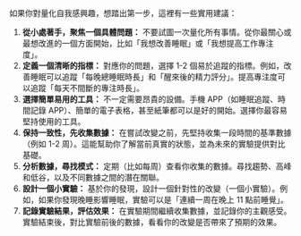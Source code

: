 
如果你對量化自我感興趣，想踏出第一步，這裡有一些實用建議：
1.  **從小處著手，聚焦一個具體問題：** 不要試圖一次量化所有事情。從你最關心或最想改進的一個方面開始，比如「我想改善睡眠」或「我想提高工作專注度」。
2.  **定義一個清晰的指標：** 對應你的問題，選擇 1-2 個易於追蹤的指標。例如，改善睡眠可以追蹤「每晚總睡眠時長」和「醒來後的精力評分」。提高專注度可以追蹤「每天不間斷的專注時長」。
3.  **選擇簡單易用的工具：** 不一定需要昂貴的設備。手機 APP（如睡眠追蹤、時間記錄 APP）、簡單的電子表格，甚至紙筆都可以是好的開始。選擇你最容易堅持使用的工具。
4.  **保持一致性，先收集數據：** 在嘗試改變之前，先堅持收集一段時間的基準數據（例如 1-2 周）。這能幫助你了解當前真實的狀態，並為未來的實驗提供對比基礎。
5.  **分析數據，尋找模式：** 定期（比如每周）查看你收集的數據。尋找趨勢、高峰和低谷，以及不同數據之間的潛在關聯。
6.  **設計一個小實驗：** 基於你的發現，設計一個針對性的改變（一個小實驗）。例如，如果你發現晚睡影響睡眠，實驗可以是「連續一周在晚上 11 點前睡覺」。
7.  **記錄實驗結果，評估效果：** 在實驗期間繼續收集數據，並記錄你的主觀感受。實驗結束後，對比實驗前後的數據，看看你的改變是否帶來了預期的效果。


